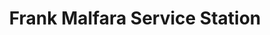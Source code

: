 ---
title: "Frank Malfara Service Station"
url: /toronto/frank-malfara-service-station/
shop: car repair
---